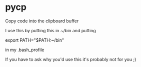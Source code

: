 # pycp
Copy code into the clipboard buffer

I use this by putting this in ~/bin and putting 

export PATH="$PATH:~/bin"

in my .bash_profile

If you have to ask why you'd use this it's probably not for you ;)
